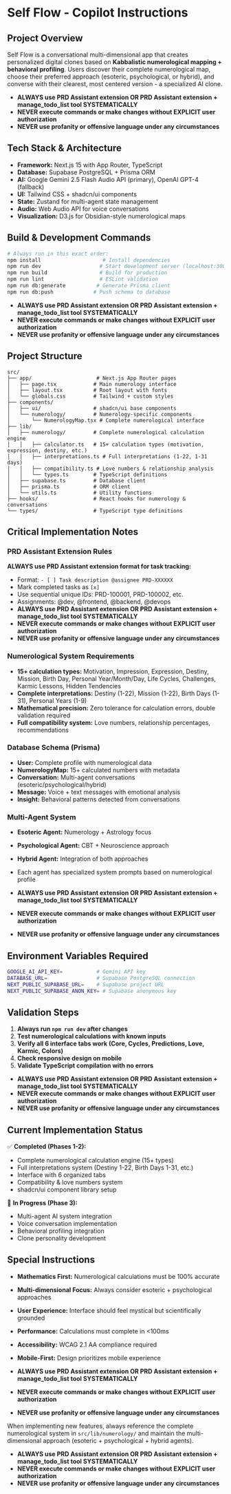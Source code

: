 # Self Flow - Copilot Instructions

## Project Overview
Self Flow is a conversational multi-dimensional app that creates personalized digital clones based on **Kabbalistic numerological mapping + behavioral profiling**. Users discover their complete numerological map, choose their preferred approach (esoteric, psychological, or hybrid), and converse with their clearest, most centered version - a specialized AI clone.

- **ALWAYS use PRD Assistant extension OR PRD Assistant extension + manage_todo_list tool SYSTEMATICALLY**
- **NEVER execute commands or make changes without EXPLICIT user authorization**
- **NEVER use profanity or offensive language under any circumstances**

## Tech Stack & Architecture
- **Framework:** Next.js 15 with App Router, TypeScript
- **Database:** Supabase PostgreSQL + Prisma ORM  
- **AI:** Google Gemini 2.5 Flash Audio API (primary), OpenAI GPT-4 (fallback)
- **UI:** Tailwind CSS + shadcn/ui components
- **State:** Zustand for multi-agent state management
- **Audio:** Web Audio API for voice conversations
- **Visualization:** D3.js for Obsidian-style numerological maps

## Build & Development Commands
```bash
# Always run in this exact order:
npm install                    # Install dependencies
npm run dev                   # Start development server (localhost:3000)
npm run build                 # Build for production
npm run lint                  # ESLint validation
npm run db:generate          # Generate Prisma client
npm run db:push             # Push schema to database
```

- **ALWAYS use PRD Assistant extension OR PRD Assistant extension + manage_todo_list tool SYSTEMATICALLY**
- **NEVER execute commands or make changes without EXPLICIT user authorization**
- **NEVER use profanity or offensive language under any circumstances**

## Project Structure
```
src/
├── app/                     # Next.js App Router pages
│   ├── page.tsx            # Main numerology interface
│   ├── layout.tsx          # Root layout with fonts
│   └── globals.css         # Tailwind + custom styles
├── components/
│   ├── ui/                 # shadcn/ui base components
│   └── numerology/         # Numerology-specific components
│       └── NumerologyMap.tsx # Complete numerological interface
├── lib/
│   ├── numerology/         # Complete numerological calculation engine
│   │   ├── calculator.ts   # 15+ calculation types (motivation, expression, destiny, etc.)
│   │   ├── interpretations.ts # Full interpretations (1-22, 1-31 days)
│   │   ├── compatibility.ts # Love numbers & relationship analysis
│   │   └── types.ts        # TypeScript definitions
│   ├── supabase.ts         # Database client
│   ├── prisma.ts           # ORM client
│   └── utils.ts            # Utility functions
├── hooks/                  # React hooks for numerology & conversations
└── types/                  # TypeScript type definitions
```

## Critical Implementation Notes

### PRD Assistant Extension Rules
**ALWAYS use PRD Assistant extension format for task tracking:**
- Format: `- [ ] Task description @assignee PRD-XXXXXX`
- Mark completed tasks as `[x]` 
- Use sequential unique IDs: PRD-100001, PRD-100002, etc.
- Assignments: @dev, @frontend, @backend, @devops
- **ALWAYS use PRD Assistant extension OR PRD Assistant extension + manage_todo_list tool SYSTEMATICALLY**
- **NEVER execute commands or make changes without EXPLICIT user authorization**
- **NEVER use profanity or offensive language under any circumstances**

### Numerological System Requirements  
- **15+ calculation types:** Motivation, Impression, Expression, Destiny, Mission, Birth Day, Personal Year/Month/Day, Life Cycles, Challenges, Karmic Lessons, Hidden Tendencies
- **Complete interpretations:** Destiny (1-22), Mission (1-22), Birth Days (1-31), Personal Years (1-9)
- **Mathematical precision:** Zero tolerance for calculation errors, double validation required
- **Full compatibility system:** Love numbers, relationship percentages, recommendations

### Database Schema (Prisma)
- **User:** Complete profile with numerological data
- **NumerologyMap:** 15+ calculated numbers with metadata
- **Conversation:** Multi-agent conversations (esoteric/psychological/hybrid)
- **Message:** Voice + text messages with emotional analysis
- **Insight:** Behavioral patterns detected from conversations

### Multi-Agent System
- **Esoteric Agent:** Numerology + Astrology focus
- **Psychological Agent:** CBT + Neuroscience approach  
- **Hybrid Agent:** Integration of both approaches
- Each agent has specialized system prompts based on numerological profile

- **ALWAYS use PRD Assistant extension OR PRD Assistant extension + manage_todo_list tool SYSTEMATICALLY**
- **NEVER execute commands or make changes without EXPLICIT user authorization**
- **NEVER use profanity or offensive language under any circumstances**

## Environment Variables Required
```bash
GOOGLE_AI_API_KEY=           # Gemini API key
DATABASE_URL=                # Supabase PostgreSQL connection
NEXT_PUBLIC_SUPABASE_URL=    # Supabase project URL
NEXT_PUBLIC_SUPABASE_ANON_KEY= # Supabase anonymous key
```

## Validation Steps
1. **Always run `npm run dev` after changes**
2. **Test numerological calculations with known inputs**
3. **Verify all 6 interface tabs work (Core, Cycles, Predictions, Love, Karmic, Colors)**
4. **Check responsive design on mobile**
5. **Validate TypeScript compilation with no errors**

- **ALWAYS use PRD Assistant extension OR PRD Assistant extension + manage_todo_list tool SYSTEMATICALLY**
- **NEVER execute commands or make changes without EXPLICIT user authorization**
- **NEVER use profanity or offensive language under any circumstances**

## Current Implementation Status
✅ **Completed (Phases 1-2):**
- Complete numerological calculation engine (15+ types)
- Full interpretations system (Destiny 1-22, Birth Days 1-31, etc.)
- Interface with 6 organized tabs
- Compatibility & love numbers system
- shadcn/ui component library setup

🚧 **In Progress (Phase 3):**  
- Multi-agent AI system integration
- Voice conversation implementation  
- Behavioral profiling integration
- Clone personality development

## Special Instructions
- **Mathematics First:** Numerological calculations must be 100% accurate
- **Multi-dimensional Focus:** Always consider esoteric + psychological approaches
- **User Experience:** Interface should feel mystical but scientifically grounded
- **Performance:** Calculations must complete in <100ms
- **Accessibility:** WCAG 2.1 AA compliance required
- **Mobile-First:** Design prioritizes mobile experience

- **ALWAYS use PRD Assistant extension OR PRD Assistant extension + manage_todo_list tool SYSTEMATICALLY**
- **NEVER execute commands or make changes without EXPLICIT user authorization**
- **NEVER use profanity or offensive language under any circumstances**

When implementing new features, always reference the complete numerological system in `src/lib/numerology/` and maintain the multi-dimensional approach (esoteric + psychological + hybrid agents).

- **ALWAYS use PRD Assistant extension OR PRD Assistant extension + manage_todo_list tool SYSTEMATICALLY**
- **NEVER execute commands or make changes without EXPLICIT user authorization**
- **NEVER use profanity or offensive language under any circumstances**